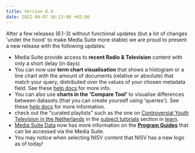 ```yaml
---
title: Version 6.4
date: 2022-04-07 16:13:00 +02:00
---
```


After a few releases (6.1-3) without functional updates (but a lot of changes 'under the hood' to make Media Suite more stable) we are proud to present a new release with the following updates:

*  Media Suite provide access to **recent Radio & Television** content with only a short delay (in days)
* You can now use **term chart visualisation** that shows a histogram or a line chart with the amount of documents (relative or absolute) that match your query, distributed over the values of your chosen metadata field. See these [help docs](https://mediasuite.clariah.nl/documentation/howtos/search#term-charts) for more info.  
* You can also use **charts in the 'Compare Tool'** to visualise differences between datasets (that you can create yourself using 'queries'). See these [help docs](https://mediasuite.clariah.nl/documentation/howtos/compare-queries) for more information.
* check out the "curated playlists" such as the one on [Controversial Youth Television in the Netherlands](https://mediasuite.clariah.nl/learn/subject-tutorials/curated-playlist-controversial-youth-television-in-the-netherlands) in the [subject tutorials](https://mediasuite.clariah.nl/learn/subject-tutorials) section in [learn](https://mediasuite.clariah.nl/learn).  
*  [Media Suite Data](https://mediasuitedata.clariah.nl/) now has more information on the **[Program Guides](https://mediasuitedata.clariah.nl/dataset?q=program+guides)** that can be accessed via the Media Suite.
* You may notice when selecting NISV content that NISV has a new logo as of today! 


